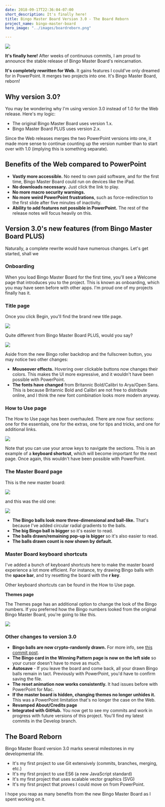 ```yaml
---
date: 2018-09-17T22:36:04-07:00
short_description: It's finally here!
title: Bingo Master Board Version 3.0 - The Board Reborn
project_name: bingo-master-board
hero_image: "../images/boardreborn.png"

---
```

![](../images/boardreborn.png)

**It's finally here!** After weeks of continuous commits, I am proud to announce the stable release of Bingo Master Board's reincarnation.

**It's completely rewritten for Web.** It gains features I could've only dreamed for in PowerPoint. It merges two projects into one. It's Bingo Master Board, reborn!

## Why version 3.0?

You may be wondering why I'm using version 3.0 instead of 1.0 for the Web release. Here's my logic:

* The original Bingo Master Board uses version 1.x.
* Bingo Master Board PLUS uses version 2.x.

Since the Web releases merges the two PowerPoint versions into one, it made more sense to continue counting up the version number than to start over with 1.0 (implying this is something separate).

## Benefits of the Web compared to PowerPoint

* **Vastly more accessible.** No need to own paid software, and for the first time, Bingo Master Board could run on devices like the iPad.
* **No downloads necessary.** Just click the link to play.
* **No more macro security warnings.**
* **No more weird PowerPoint frustrations**, such as force-redirection to the first slide after five minutes of inactivity.
* **Ability to add features not possible in PowerPoint.** The rest of the release notes will focus heavily on this.

## Version 3.0's new features (from Bingo Master Board PLUS)

Naturally, a complete rewrite would have numerous changes. Let's get started, shall we

### Onboarding

When you load Bingo Master Board for the first time, you'll see a Welcome page that introduces you to the project. This is known as onboarding, which you may have seen before with other apps. I'm proud one of my projects finally has it.

### Title page

Once you click Begin, you'll find the brand new title page.

![](../images/bingoscreenshot.png)

Quite different from Bingo Master Board PLUS, would you say?

![](../images/bingoplus2-0workshot.png)

Aside from the new Bingo roller backdrop and the fullscreen button, you may notice two other changes:

* **Mouseover effects.** Hovering over clickable buttons now changes their colors. This makes the UI more expressive, and it wouldn't have been possible with PowerPoint.
* **The fonts have changed** from Britannic Bold/Calibri to Arya/Open Sans. This is because Britannic Bold and Calibri are not free to distribute online, and I think the new font combination looks more modern anyway.

### How to Use page

The How to Use page has been overhauled. There are now four sections: one for the essentials, one for the extras, one for tips and tricks, and one for additional links.

![](../images/bingohowtouse.png)

Note that you can use your arrow keys to navigate the sections. This is an example of a **keyboard shortcut**, which will become important for the next page. Once again, this wouldn't have been possible with PowerPoint.

### The Master Board page

This is the new master board:

![](../images/bingoscreenshot1.png)

and this was the old one:

![](../images/bingoplus2-0shot.png)

* **The Bingo balls look more three-dimensional and ball-like.** That's because I've added circular radial gradients to the balls.
* **The big Bingo ball is bigger** so it's easier to read.
* **The balls drawn/remaining pop-up is bigger** so it's also easier to read.
* **The balls drawn count is now shown by default.**

### Master Board keyboard shortcuts

I've added a bunch of keyboard shortcuts here to make the master board experience a lot more efficient. For instance, try drawing Bingo balls with the **space bar**, and try resetting the board with the **r key**.

Other keyboard shortcuts can be found in the How to Use page.

**Themes page**

The Themes page has an additional option to change the look of the Bingo numbers. If you preferred how the Bingo numbers looked from the original Bingo Master Board, you're going to like this.

![](../images/bingoscreenshot2.png)

### Other changes to version 3.0

* **Bingo balls are now crypto-randomly drawn.** For more info, see [this commit post](/blog/bingo-master-board-for-web-commit-2018-09-10/).
* **The Bingo card in the Winning Pattern page is now on the left side** so your cursor doesn't have to move as much.
* **Autosave** - If you leave the board and come back, all your drawn Bingo balls remain in tact. Previously with PowerPoint, you'd have to confirm saving the file.
* **The reset animation now works consistently.** It had issues before with PowerPoint for Mac.
* **If the master board is hidden, changing themes no longer unhides it.** This was a PowerPoint limitation that's no longer the case on the Web.
* **Revamped About/Credits page**
* **Integrated with GitHub.** You now get to see my commits and work in progress with future versions of this project. You'll find my latest commits in the Develop branch.

## The Board Reborn

Bingo Master Board version 3.0 marks several milestones in my developmental life.

* It's my first project to use Git extensively (commits, branches, merging, etc.)
* It's my first project to use ES6 (a new JavaScript standard)
* It's my first project that uses scalable vector graphics (SVG)
* It's my first project that proves I could move on from PowerPoint.

I hope you reap as many benefits from the new Bingo Master Board as I spent working on it.